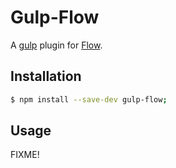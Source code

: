 # Gulp-Flow
A [gulp](https://gulpjs.com) plugin for [Flow](https://flowtype.org).

## Installation
```bash
$ npm install --save-dev gulp-flow;
```

## Usage
FIXME!
